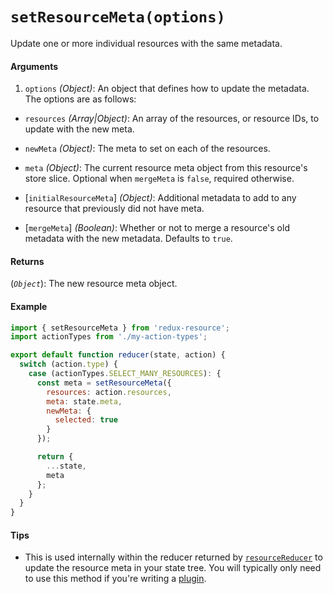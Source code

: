 # `setResourceMeta(options)`

Update one or more individual resources with the same metadata.

#### Arguments

1. `options` *(Object)*: An object that defines how to update the metadata. The
  options are as follows:

  * `resources` *(Array|Object)*: An array of the resources, or resource IDs, to update
  with the new meta.

  * `newMeta` *(Object)*: The meta to set on each of the resources.

  * `meta` *(Object)*: The current resource meta object from this resource's
    store slice. Optional when `mergeMeta` is `false`, required otherwise.

  * [`initialResourceMeta`] *(Object)*: Additional metadata to add to any resource
    that previously did not have meta.

  * [`mergeMeta`] *(Boolean)*: Whether or not to merge a resource's old metadata
    with the new metadata. Defaults to `true`.

#### Returns

(*`Object`*): The new resource meta object.

#### Example

```js
import { setResourceMeta } from 'redux-resource';
import actionTypes from './my-action-types';

export default function reducer(state, action) {
  switch (action.type) {
    case (actionTypes.SELECT_MANY_RESOURCES): {
      const meta = setResourceMeta({
        resources: action.resources,
        meta: state.meta,
        newMeta: {
          selected: true
        }
      });

      return {
        ...state,
        meta
      };
    }
  }
}
```

#### Tips

- This is used internally within the reducer returned by
  [`resourceReducer`](./resource-reducer.md) to update the resource meta in your
  state tree. You will typically only need to use this method if you're writing
  a [plugin](../other-guides/custom-action-types.md).

